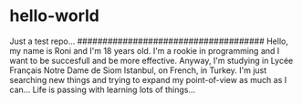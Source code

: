 # hello-world
Just a test repo...
#####################################
Hello, my name is Roni and I'm 18 years old. I'm a rookie in programming and I want to be succesfull and be more effective. Anyway, I'm studying in Lycée Français Notre Dame de Siom Istanbul, on French, in Turkey. I'm just searching new things and trying to expand my point-of-view as much as I can... Life is passing with learning lots of things...
